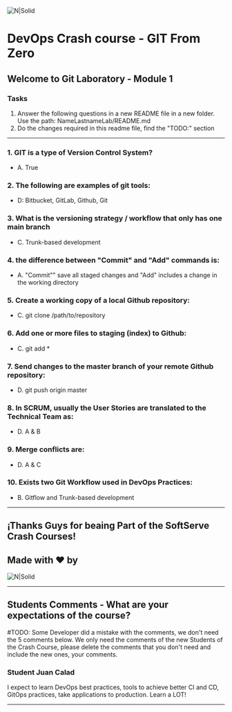 ![N|Solid](https://media-exp2.licdn.com/dms/image/C4E0BAQEhqEYDn2-LkA/company-logo_100_100/0/1580391093627?e=1663200000&v=beta&t=EO7vueG3ailmZ1RfTbu4knkfQGiqf5LZa1RJ90nt5do)

# DevOps Crash course -​ GIT From Zero
## Welcome to Git Laboratory - Module 1

### Tasks
1. Answer the following questions in a new README file in a new folder. Use the path: NameLastnameLab/README.md
2. Do the changes required in this readme file, find the "TODO:" section

---
### 1. GIT is a type of Version Control System?
- A. True <br>

### 2. The following are examples of git tools:
- D: Bitbucket, GitLab, Github, Git <br>

### 3. What is the versioning strategy / workflow that only has one main branch
- C. Trunk-based development <br>

### 4. the difference between "Commit" and "Add" commands is:
- A. "Commit"" save all staged changes and "Add" includes a change in the working directory <br>

### 5. Create a working copy of a local Github repository:
- C. git clone /path/to/repository <br>

### 6. Add one or more files to staging (index) to Github:
- C. git add * <br>

### 7. Send changes to the master branch of your remote  Github repository:
- D. git push origin master <br>

### 8. In SCRUM, usually the User Stories are translated to the Technical Team as:
- D. A & B <br>

### 9. Merge conflicts are:
- D. A & C <br>

### 10. Exists two Git Workflow used in DevOps Practices:
- B. Gitflow and Trunk-based development <br>

---
## ¡Thanks Guys for beaing Part of the SoftServe Crash Courses! 
## Made with ❤ by 
![N|Solid](https://mms.businesswire.com/media/20211116006314/es/832960/4/SoftServe_Logo_2.jpg)

---
## Students Comments - What are your expectations of the course?
#TODO: Some Developer did a mistake with the comments, we don't need the 5 comments below. We only need the comments of the new Students of the Crash Course, please delete the comments that you don't need and include the new ones, your comments.

### Student Juan Calad
I expect to learn DevOps best practices, tools to achieve better CI and CD, GitOps practices, take applications to production. Learn a LOT!

---